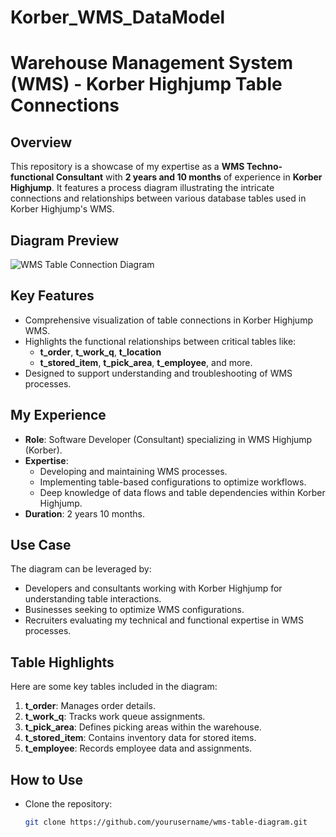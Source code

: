 # Korber_WMS_DataModel
# Warehouse Management System (WMS) - Korber Highjump Table Connections

## Overview
This repository is a showcase of my expertise as a **WMS Techno-functional Consultant** with **2 years and 10 months** of experience in **Korber Highjump**. It features a process diagram illustrating the intricate connections and relationships between various database tables used in Korber Highjump's WMS.

## Diagram Preview
![WMS Table Connection Diagram](schema.png)

## Key Features
- Comprehensive visualization of table connections in Korber Highjump WMS.
- Highlights the functional relationships between critical tables like:
  - **t_order**, **t_work_q**, **t_location**
  - **t_stored_item**, **t_pick_area**, **t_employee**, and more.
- Designed to support understanding and troubleshooting of WMS processes.

## My Experience
- **Role**: Software Developer (Consultant) specializing in WMS Highjump (Korber).
- **Expertise**:
  - Developing and maintaining WMS processes.
  - Implementing table-based configurations to optimize workflows.
  - Deep knowledge of data flows and table dependencies within Korber Highjump.
- **Duration**: 2 years 10 months.

## Use Case
The diagram can be leveraged by:
- Developers and consultants working with Korber Highjump for understanding table interactions.
- Businesses seeking to optimize WMS configurations.
- Recruiters evaluating my technical and functional expertise in WMS processes.

## Table Highlights
Here are some key tables included in the diagram:
1. **t_order**: Manages order details.
2. **t_work_q**: Tracks work queue assignments.
3. **t_pick_area**: Defines picking areas within the warehouse.
4. **t_stored_item**: Contains inventory data for stored items.
5. **t_employee**: Records employee data and assignments.

## How to Use
- Clone the repository:
  ```bash
  git clone https://github.com/yourusername/wms-table-diagram.git
